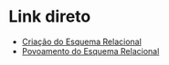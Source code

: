 # Link direto

* [Criação do Esquema Relacional](banco_dados/create_script.sql)
* [Povoamento do Esquema Relacional](banco_dados/insert_script.sql)
